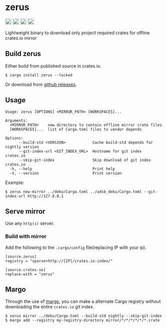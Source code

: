 zerus
===========================

[<img alt="github" src="https://img.shields.io/badge/github-wcampbell0x2a/zerus-8da0cb?style=for-the-badge&labelColor=555555&logo=github" height="20">](https://github.com/wcampbell0x2a/zerus)
[<img alt="crates.io" src="https://img.shields.io/crates/v/zerus.svg?style=for-the-badge&color=fc8d62&logo=rust" height="20">](https://crates.io/crates/zerus)
[<img alt="docs.rs" src="https://img.shields.io/badge/docs.rs-zerus-66c2a5?style=for-the-badge&labelColor=555555&logo=docs.rs" height="20">](https://docs.rs/zerus)
[<img alt="build status" src="https://img.shields.io/github/actions/workflow/status/wcampbell0x2a/zerus/main.yml?branch=master&style=for-the-badge" height="20">](https://github.com/wcampbell0x2a/zerus/actions?query=branch%3Amaster)

Lightweight binary to download only project required crates for offline crates.io mirror

## Build zerus
Either build from published source in crates.io.
```
$ cargo install zerus --locked
```

Or download from [github releases](https://github.com/wcampbell0x2a/zerus/releases).

## Usage
```console
Usage: zerus [OPTIONS] <MIRROR_PATH> [WORKSPACES]...

Arguments:
  <MIRROR_PATH>    new directory to contain offline mirror crate files
  [WORKSPACES]...  list of Cargo.toml files to vendor depends

Options:
      --build-std <VERSION>            Cache build-std depends for nightly version
      --git-index-url <GIT_INDEX_URL>  Hostname for git index crates.io
      --skip-git-index                 Skip download of git index crates.io
  -h, --help                           Print help
  -V, --version                        Print version
```

Example:
```console
$ zerus new-mirror ../deku/Cargo.toml ../adsb_deku/Cargo.toml --git-index-url http://127.0.0.1
```


## Serve mirror
Use any `http(s)` server.

### Build with mirror
Add the following to the `.cargo/config` file(replacing IP with your ip).
```
[source.zerus]
registry = "sparse+http://[IP]/crates.io-index/"

[source.crates-io]
replace-with = "zerus"
```

## Margo
Through the use of [margo](https://github.com/integer32llc/margo), you can make a alternate Cargo registry without
downloading the entire `crates.io` git index.
```
$ zerus mirror ../deku/Cargo.toml --build-std nightly --skip-git-index
$ margo add --registry my-registry-directory mirror/*/*/*/*/*/*.crate
```
